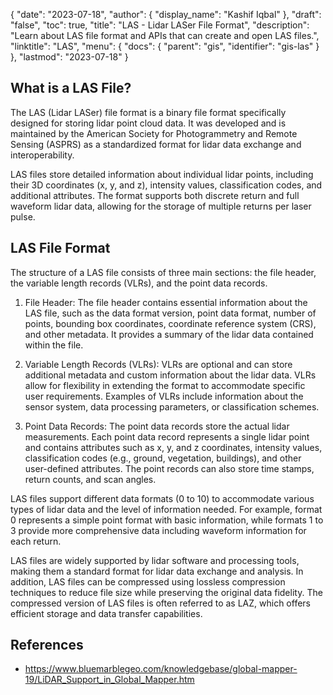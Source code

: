 {
  "date": "2023-07-18",
  "author": {
    "display_name": "Kashif Iqbal"
  },
  "draft": "false",
  "toc": true,
  "title": "LAS - Lidar LASer File Format",
  "description": "Learn about LAS file format and APIs that can create and open LAS files.",
  "linktitle": "LAS",
  "menu": {
    "docs": {
      "parent": "gis",
      "identifier": "gis-las"
    }
  },
  "lastmod": "2023-07-18"
}

## What is a LAS File?

The LAS (Lidar LASer) file format is a binary file format specifically designed for storing lidar point cloud data. It was developed and is maintained by the American Society for Photogrammetry and Remote Sensing (ASPRS) as a standardized format for lidar data exchange and interoperability.

LAS files store detailed information about individual lidar points, including their 3D coordinates (x, y, and z), intensity values, classification codes, and additional attributes. The format supports both discrete return and full waveform lidar data, allowing for the storage of multiple returns per laser pulse.

## LAS File Format

The structure of a LAS file consists of three main sections: the file header, the variable length records (VLRs), and the point data records. 

1. File Header: The file header contains essential information about the LAS file, such as the data format version, point data format, number of points, bounding box coordinates, coordinate reference system (CRS), and other metadata. It provides a summary of the lidar data contained within the file.

2. Variable Length Records (VLRs): VLRs are optional and can store additional metadata and custom information about the lidar data. VLRs allow for flexibility in extending the format to accommodate specific user requirements. Examples of VLRs include information about the sensor system, data processing parameters, or classification schemes.

3. Point Data Records: The point data records store the actual lidar measurements. Each point data record represents a single lidar point and contains attributes such as x, y, and z coordinates, intensity values, classification codes (e.g., ground, vegetation, buildings), and other user-defined attributes. The point records can also store time stamps, return counts, and scan angles.

LAS files support different data formats (0 to 10) to accommodate various types of lidar data and the level of information needed. For example, format 0 represents a simple point format with basic information, while formats 1 to 3 provide more comprehensive data including waveform information for each return.

LAS files are widely supported by lidar software and processing tools, making them a standard format for lidar data exchange and analysis. In addition, LAS files can be compressed using lossless compression techniques to reduce file size while preserving the original data fidelity. The compressed version of LAS files is often referred to as LAZ, which offers efficient storage and data transfer capabilities.

## References

 * https://www.bluemarblegeo.com/knowledgebase/global-mapper-19/LiDAR_Support_in_Global_Mapper.htm